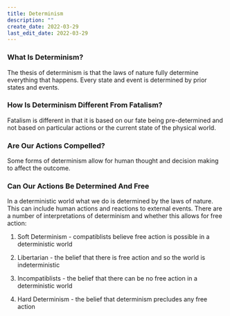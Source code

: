 ```yaml
---
title: Determinism
description: ""
create_date: 2022-03-29
last_edit_date: 2022-03-29
---
```

### What Is Determinism?
The thesis of determinism is that the laws of nature fully determine everything that happens.  Every state and event is determined by prior states and events.

### How Is Determinism Different From Fatalism?
Fatalism is different in that it is based on our fate being pre-determined and not based on particular actions or the current state of the physical world.

### Are Our Actions Compelled?
Some forms of determinism allow for human thought and decision making to affect the outcome.

### Can Our Actions Be Determined And Free
In a deterministic world what we do is determined by the laws of nature.  This can include human actions and reactions to external events.  There are a number of interpretations of determinism and whether this allows for free action:

1. Soft Determinism - compatiblists believe free action is possible in a deterministic world

2. Libertarian - the belief that there is free action and so the world is indeterministic

3. Incompatiblists - the belief that there can be no free action in a deterministic world

4. Hard Determinism - the belief that determinism precludes any free action